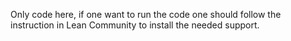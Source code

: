 Only code here, if one want to run the code one should follow the instruction in Lean Community to install the needed support.
